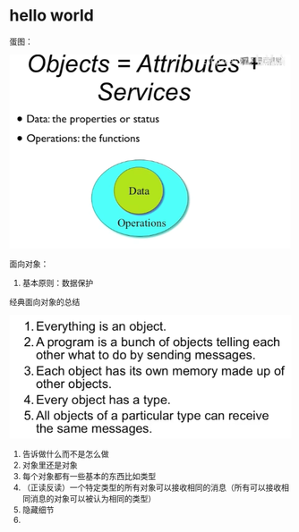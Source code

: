 # hello world

蛋图：

![image-20221227165229978](studyLog.assets/image-20221227165229978.png)

面向对象：

1. 基本原则：数据保护

经典面向对象的总结

![image-20221227170127692](studyLog.assets/image-20221227170127692.png)

1. 告诉做什么而不是怎么做
2. 对象里还是对象
3. 每个对象都有一些基本的东西比如类型
4. （正读反读）一个特定类型的所有对象可以接收相同的消息（所有可以接收相同消息的对象可以被认为相同的类型）
5. 隐藏细节
6. 